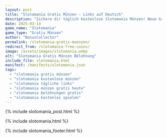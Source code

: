 ```yaml
---
layout: post
title: "Slotomania Gratis Münzen – Links auf Deutsch"
description: "Sichere dir täglich kostenlose Slotomania Münzen! Neue Gratis-Links für deutsche Spieler – 100% sicher und aktuell."
date: 2025-03-14
game_name: "Slotomania"
game_type: "Gratis Münzen"
author: "BonusCollector"
permalink: /slotomania-gratis-muenzen/
redirect_from: /slotomania-free-coins/
image: /assets/images/slotomania.webp
alt: "Slotomania Gratis Münzen Belohnung"
include_file: slotomania.html
manifest: /manifests/slotomania.json
tags: 
  - "slotomania gratis münzen"
  - "slotomania kostenlose münzen"
  - "slotomania tägliche links"
  - "slotomania münzen gratis heute"
  - "slotomania belohnungen gratis"
  - "slotomania kostenlos spielen"
---
```

{% include slotomania_post.html %}

{% include slotomania.html %}

{% include slotomania_footer.html %}